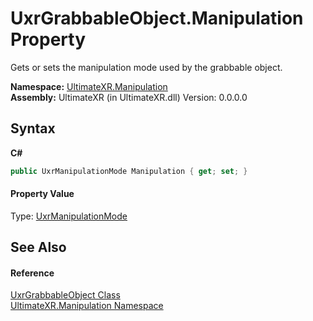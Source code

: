 # UxrGrabbableObject.Manipulation Property 
 

Gets or sets the manipulation mode used by the grabbable object.

**Namespace:**&nbsp;<a href="N_UltimateXR_Manipulation">UltimateXR.Manipulation</a><br />**Assembly:**&nbsp;UltimateXR (in UltimateXR.dll) Version: 0.0.0.0

## Syntax

**C#**<br />
``` C#
public UxrManipulationMode Manipulation { get; set; }
```


#### Property Value
Type: <a href="T_UltimateXR_Manipulation_UxrManipulationMode">UxrManipulationMode</a>

## See Also


#### Reference
<a href="T_UltimateXR_Manipulation_UxrGrabbableObject">UxrGrabbableObject Class</a><br /><a href="N_UltimateXR_Manipulation">UltimateXR.Manipulation Namespace</a><br />